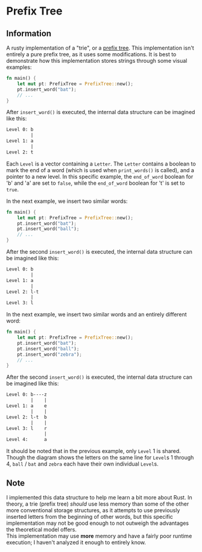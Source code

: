 # Prefix Tree

## Information
A rusty implementation of a "trie", or a [prefix tree](https://en.wikipedia.org/wiki/Trie).
This implementation isn't entirely a pure prefix tree, as it uses some
modifications.  It is best to demonstrate how this implementation stores strings
through some visual examples:

```rust
fn main() {
    let mut pt: PrefixTree = PrefixTree::new();
    pt.insert_word("bat");
    // ...
}
```

After `insert_word()` is executed, the internal data structure can be imagined
like this:

```txt
Level 0: b
         |
Level 1: a
         |
Level 2: t
```

Each `Level` is a vector containing a `Letter`.  The `Letter` contains a boolean
to mark the end of a word (which is used when `print_words()` is called), and a
pointer to a new level.  In this specific example, the `end_of_word` boolean for
'b' and 'a' are set to `false`, while the `end_of_word` boolean for 't' is set
to `true`.

In the next example, we insert two similar words:

```rust
fn main() {
    let mut pt: PrefixTree = PrefixTree::new();
    pt.insert_word("bat");
    pt.insert_word("ball");
    // ...
}
```

After the second `insert_word()` is executed, the internal data structure can be
imagined like this:

```txt
Level 0: b
         |
Level 1: a
         |
Level 2: l-t
         |
Level 3: l
```

In the next example, we insert two similar words and an entirely different word:

```rust
fn main() {
    let mut pt: PrefixTree = PrefixTree::new();
    pt.insert_word("bat");
    pt.insert_word("ball");
    pt.insert_word("zebra");
    // ...
}
```

After the second `insert_word()` is executed, the internal data structure can be
imagined like this:

```txt
Level 0: b----z
         |    |
Level 1: a    e
         |    |
Level 2: l-t  b
         |    |
Level 3: l    r
              |
Level 4:      a
```

It should be noted that in the previous example, only `Level` 1 is shared.  
Though the diagram shows the letters on the same line for `Level`s 1 through 4,
`ball` / `bat` and `zebra` each have their own individual `Level`s.

## Note
I implemented this data structure to help me learn a bit more about Rust. In
theory, a trie (prefix tree) *should* use less memory than some of the other
more conventional storage structures, as it attempts to use previously inserted
letters from the beginning of other words, but this specific implementation may
not be good enough to not outweigh the advantages the theoretical model offers.  
This implementation may use **more** memory and have a fairly poor runtime
execution; I haven't analyzed it enough to entirely know.
